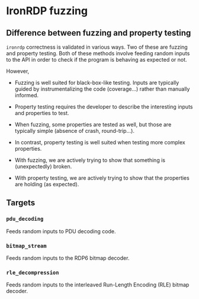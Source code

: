 # IronRDP fuzzing

## Difference between fuzzing and property testing

`ironrdp` correctness is validated in various ways. Two of these are fuzzing and property testing.
Both of these methods involve feeding random inputs to the API in order to check if the program is
behaving as expected or not.

However,

- Fuzzing is well suited for black-box-like testing.
  Inputs are typically guided by instrumentalizing the code (coverage…) rather than manually informed.

- Property testing requires the developer to describe the interesting inputs and properties to test.

- When fuzzing, some properties are tested as well, but those are typically simple (absence of crash, round-trip…).

- In contrast, property testing is well suited when testing more complex properties.

- With fuzzing, we are actively trying to show that something is (unexpectedly) broken.

- With property testing, we are actively trying to show that the properties are holding (as expected).

## Targets

### `pdu_decoding`

Feeds random inputs to PDU decoding code.

### `bitmap_stream`

Feeds random inputs to the RDP6 bitmap decoder.

### `rle_decompression`

Feeds random inputs to the interleaved Run-Length Encoding (RLE) bitmap decoder.
